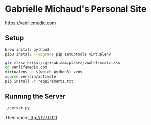 # Gabrielle Michaud's Personal Site

https://vanlifemedic.com

## Setup

```bash
brew install python3
pip3 install --upgrade pip setuptools virtualenv

git clone https://github.com/pirate/vanlifemedic.com
cd vanlifemedic.com
virtualenv -p $(which python3) venv
source ven/bin/activate
pip install -r requirements.txt
```


## Running the Server

```bash
./server.py
```

Then open http://127.0.0.1